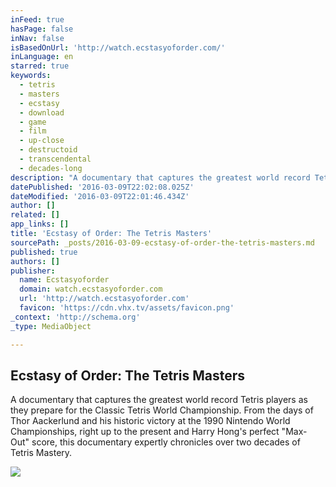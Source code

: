 ```yaml
---
inFeed: true
hasPage: false
inNav: false
isBasedOnUrl: 'http://watch.ecstasyoforder.com/'
inLanguage: en
starred: true
keywords:
  - tetris
  - masters
  - ecstasy
  - download
  - game
  - film
  - up-close
  - destructoid
  - transcendental
  - decades-long
description: "A documentary that captures the greatest world record Tetris players as they prepare for the Classic Tetris World Championship. From the days of Thor Aackerlund and his historic victory at the 1990 Nintendo World Championships, right up to the present and Harry Hong's perfect \"Max-Out\" score, this documentary expertly chronicles over two decades of Tetris Mastery."
datePublished: '2016-03-09T22:02:08.025Z'
dateModified: '2016-03-09T22:01:46.434Z'
author: []
related: []
app_links: []
title: 'Ecstasy of Order: The Tetris Masters'
sourcePath: _posts/2016-03-09-ecstasy-of-order-the-tetris-masters.md
published: true
authors: []
publisher:
  name: Ecstasyoforder
  domain: watch.ecstasyoforder.com
  url: 'http://watch.ecstasyoforder.com'
  favicon: 'https://cdn.vhx.tv/assets/favicon.png'
_context: 'http://schema.org'
_type: MediaObject

---
```

<article style=""><h1>Ecstasy of Order: The Tetris Masters</h1><p>A documentary that captures the greatest world record Tetris players as they prepare for the Classic Tetris World Championship. From the days of Thor Aackerlund and his historic victory at the 1990 Nintendo World Championships, right up to the present and Harry Hong's perfect "Max-Out" score, this documentary expertly chronicles over two decades of Tetris Mastery.</p><img src="https://s3-us-west-2.amazonaws.com/the-grid-img/p/7bb7930cc2e0e29efa8957acb38bcfc2553d2e6a.jpg" /></article>